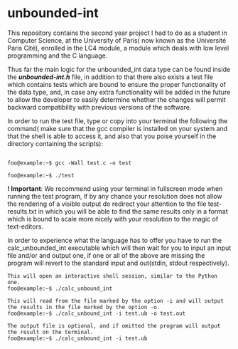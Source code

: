 # unbounded-int
This repository contains the second year project I had to do as a student in Computer Science, at the University of Paris( now known as the Université Paris Cité), enrolled in the LC4 module, a module which deals with low level programming and the C language.

Thus far the main logic for the unbounded_int data type can be found inside the ***unbounded-int.h*** file, in addition to that there also exists a test file which contains tests which are bound to ensure the proper functionality of the data type, and, in case any extra functionality will be added in the future to allow the developer to easily determine whether the changes will permit backward compatibility with previous versions of the software.

In order to run the test file, type or copy into your terminal the following the command( make sure that the gcc compiler is installed on your system and that the shell is able to access it, and also that you poise yourself in the directory containing the scripts):

```shell

foo@example:~$ gcc -Wall test.c -o test

foo@example:~$ ./test

```

**! Important**: We recommend using your terminal in fullscreen mode when running the test program, if by any chance your resolution does not allow the rendering of a visible output do redirect your attention to the file test-results.txt in which you will be able to find the same results only in a format which is bound to scale more nicely with your resolution to the magic of text-editors.

In order to experience what the language has to offer you have to run the calc_unbounded_int executable which will then wait for you to input an input file and/or and output one, if one or all of the above are missing the program will revert to the standard input and out(stdin, stdout respectively).

```shell
This will open an interactive shell session, similar to the Python one.
foo@example:~$ ./calc_unbound_int

This will read from the file marked by the option -i and will output the results in the file marked by the option -o.
foo@example:~$ ./calc_unbound_int -i test.ub -o test.out

The output file is optional, and if omitted the program will output the result on the terminal.
foo@example:~$ ./calc_unbound_int -i test.ub
```